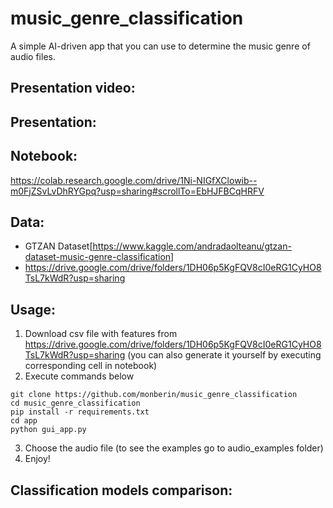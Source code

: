 # music_genre_classification

A simple AI-driven app that you can use to determine the music genre of audio files.

## Presentation video:

## Presentation:

## Notebook:
https://colab.research.google.com/drive/1Ni-NIGfXClowib--m0FjZSvLvDhRYGpq?usp=sharing#scrollTo=EbHJFBCqHRFV

## Data: 
-  GTZAN Dataset[https://www.kaggle.com/andradaolteanu/gtzan-dataset-music-genre-classification]
-  https://drive.google.com/drive/folders/1DH06p5KgFQV8cI0eRG1CyHO8TsL7kWdR?usp=sharing

## Usage:
1. Download csv file with features from https://drive.google.com/drive/folders/1DH06p5KgFQV8cI0eRG1CyHO8TsL7kWdR?usp=sharing (you can also generate it yourself by executing corresponding cell in notebook)
2. Execute commands below
 ```
git clone https://github.com/monberin/music_genre_classification
cd music_genre_classification
pip install -r requirements.txt
cd app 
python gui_app.py
```
3. Choose the audio file (to see the examples go to audio_examples folder)
4. Enjoy!

## Classification models comparison:
